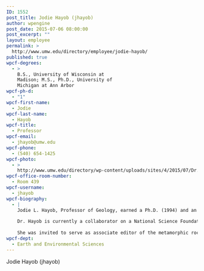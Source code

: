 ```yaml
---
ID: 1552
post_title: Jodie Hayob (jhayob)
author: wpengine
post_date: 2015-07-06 08:00:00
post_excerpt: ""
layout: employee
permalink: >
  http://www.umw.edu/directory/employee/jodie-hayob/
published: true
wpcf-degrees:
  - >
    B.S., University of Wisconsin at
    Madison; M.S., Ph.D., University of
    Michigan at Ann Arbor
wpcf-ph-d:
  - "1"
wpcf-first-name:
  - Jodie
wpcf-last-name:
  - Hayob
wpcf-title:
  - Professor
wpcf-email:
  - jhayob@umw.edu
wpcf-phone:
  - (540) 654-1425
wpcf-photo:
  - >
    http://www.umw.edu/directory/wp-content/uploads/sites/4/2015/07/Dr.-Hayob.jpg
wpcf-office-room-number:
  - Room 439
wpcf-username:
  - jhayob
wpcf-biography:
  - |
    Jodie L. Hayob, Professor of Geology, earned a Ph.D. (1994) and an M.S. (1989) in geology from the University of Michigan, Ann Arbor, after having earned a B.S. (1987) in geology from the University of Wisconsin-Madison. With expertise in petrology, mineralogy and geochemistry, she has had her work published in various journals including American Mineralogist, Contributions to Mineralogy and Petrology, and Nature. Dr. Hayob also has given numerous presentations at international meetings of the American Geophysical Union and the Geological Society of America. Among her honors are Undergraduate Research Awards at the University of Mary Washington, a Faculty Development Grant at UMW, a Geological Society of America Research Grant and a National Science Foundation Fellowship.
    
    Dr. Hayob is currently a collaborator on a National Science Foundation STEP grant (Science, Technology, Engineering, and Mathematics Talent Expansion Program) of more than $444,000 aimed at increasing the number and diversity of STEM graduates at UMW. Dr. Hayob also was one of several principal investigators who was awarded a National Science Foundation grant of $247,241 to acquire a variable-pressure scanning electron microscope (SEM) and energy dispersive system at Mary Washington. The SEM, installed during the spring of 2005, is used for research and courses in several disciplines including geology, biology, physics and chemistry.
    
    She was invited to serve as associate editor of the metamorphic rocks and petrography working group for a Science Education Resource workshop titled “Teaching Mineralogy, Petrology and Geochemistry in the 21st Century” sponsored by the National Association of Geoscience Teachers. She was associate chair of the Geology Development Team: Virginia Urban Corridor Teacher Preparation Collaborative, and is a member of the Geological Society of America and Phi Beta Kappa.
wpcf-dept:
  - Earth and Environmental Sciences
---
```

Jodie Hayob (jhayob)